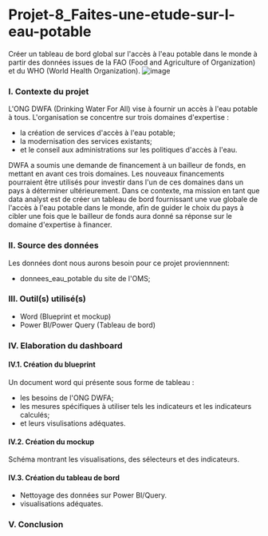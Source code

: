 # Projet-8_Faites-une-etude-sur-l-eau-potable
Créer un tableau de bord global sur l'accès à l'eau potable dans le monde à partir des données issues de la FAO (Food and Agriculture of Organization) et du WHO (World Health Organization).
![image](https://github.com/BM-Aurelie78/Projet-8_Faites-une-etude-sur-l-eau-potable/assets/153644306/be10c1a7-b2fb-48b2-a8ca-050ec947c44f)

### I. Contexte du projet
L'ONG DWFA (Drinking Water For All) vise à fournir un accès à l'eau potable à tous. L'organisation se concentre sur trois domaines d'expertise : 
- la création de services d'accès à l'eau potable; 
- la modernisation des services existants; 
- et le conseil aux administrations sur les politiques d'accès à l'eau.

DWFA a soumis une demande de financement à un bailleur de fonds, en mettant en avant ces trois domaines. Les nouveaux financements pourraient être utilisés pour investir dans l'un de ces domaines dans un pays à déterminer ultérieurement. Dans ce contexte, ma mission en tant que data analyst est de créer un tableau de bord fournissant une vue globale de l'accès à l'eau potable dans le monde, afin de guider le choix du pays à cibler une fois que le bailleur de fonds aura donné sa réponse sur le domaine d'expertise à financer.

### II. Source des données
Les données dont nous aurons besoin pour ce projet proviennnent:
- donnees_eau_potable du site de l'OMS;
  
### III. Outil(s) utilisé(s)
- Word (Blueprint et mockup)
- Power BI/Power Query (Tableau de bord)

### IV. Elaboration du dashboard

  #### IV.1. Création du blueprint
  Un document word qui présente sous forme de tableau :
  - les besoins de l'ONG DWFA;
  - les mesures spécifiques à utiliser tels les indicateurs et les indicateurs calculés;
  - et leurs visulisations adéquates.
  #### IV.2. Création du mockup
  Schéma montrant les visualisations, des sélecteurs et des indicateurs.
  #### IV.3. Création du tableau de bord
  - Nettoyage des données sur Power BI/Query.
  - visualisations adéquates.

### V. Conclusion
